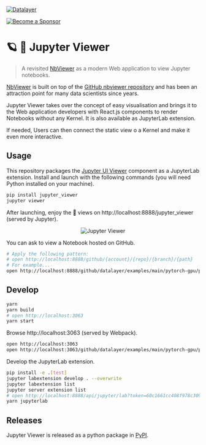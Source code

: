 [![Datalayer](https://assets.datalayer.tech/datalayer-25.svg)](https://datalayer.io)

[![Become a Sponsor](https://img.shields.io/static/v1?label=Become%20a%20Sponsor&message=%E2%9D%A4&logo=GitHub&style=flat&color=1ABC9C)](https://github.com/sponsors/datalayer)

# 🪐 👀 Jupyter Viewer

> A revisited [NbViewer](https://nbviewer.org) as a modern Web application to view Jupyter notebooks.

[NbViewer](https://nbviewer.org) is built on top of the [GitHub nbviewer repository](https://github.com/jupyter/nbviewer) and has been an attraction point for many data scientists since years.

Jupyter Viewer takes over the concept of easy visualisation and brings it to the Web application developers with React.js components to render Notebooks without any Kernel. It is also available as JupyterLab extension.

If needed, Users can then connect the static view o a Kernel and make it even more interactive.

## Usage

This repository packages the [Jupyter UI Viewer](https://jupyter-ui.datalayer.tech/docs/components/viewer) component as a JupyterLab extension. Install and launch with the following commands (you will need Python installed on your machine).

```bash
pip install jupyter_viewer
jupyter viewer
```

After launching, enjoy the 👀 views on http://localhost:8888/jupyter_viewer (served by Jupyter).

<div align="center" style="text-align: center">
  <img alt="Jupyter Viewer" src="https://datalayer-jupyter-examples.s3.amazonaws.com/jupyter-viewer.gif" />
</div>

You can ask to view a Notebook hosted on GitHub. 

```bash
# Apply the following pattern:
# open http://localhost:8888/github/{account}/{repo}/{branch}/{path}
# For example...
open http://localhost:8888/github/datalayer/examples/main/pytorch-gpu/pytorch-gpu-example.ipynb
```

## Develop

```bash
yarn
yarn build
# open http://localhost:3063
yarn start
```

Browse http://localhost:3063 (served by Webpack).

```bash
open http://localhost:3063
open http://localhost:3063/github/datalayer/examples/main/pytorch-gpu/pytorch-gpu-example.ipynb
```

Develop the JupyterLab extension.

```bash
pip install -e .[test]
jupyter labextension develop . --overwrite
jupyter labextension list
jupyter server extension list
# open http://localhost:8888/api/jupyter/lab?token=60c1661cc408f978c309d04157af55c9588ff9557c9380e4fb50785750703da6
yarn jupyterlab
```

## Releases

Jupyter Viewer is released as a python package in [PyPI](https://pypi.org/project/jupyter-viewer).

